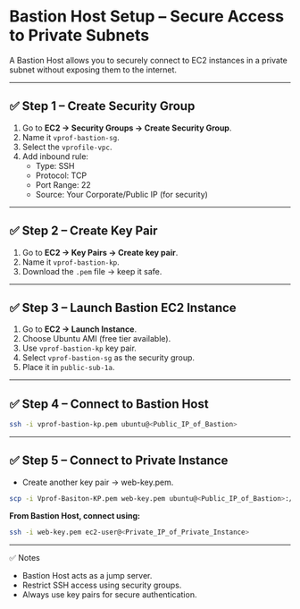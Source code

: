 # Bastion Host Setup – Secure Access to Private Subnets

A Bastion Host allows you to securely connect to EC2 instances in a private subnet without exposing them to the internet.

---

## ✅ Step 1 – Create Security Group

1. Go to **EC2 → Security Groups → Create Security Group**.
2. Name it `vprof-bastion-sg`.
3. Select the `vprofile-vpc`.
4. Add inbound rule:
   - Type: SSH
   - Protocol: TCP
   - Port Range: 22
   - Source: Your Corporate/Public IP (for security)

---

## ✅ Step 2 – Create Key Pair

1. Go to **EC2 → Key Pairs → Create key pair**.
2. Name it `vprof-bastion-kp`.
3. Download the `.pem` file → keep it safe.

---

## ✅ Step 3 – Launch Bastion EC2 Instance

1. Go to **EC2 → Launch Instance**.
2. Choose Ubuntu AMI (free tier available).
3. Use `vprof-bastion-kp` key pair.
4. Select `vprof-bastion-sg` as the security group.
5. Place it in `public-sub-1a`.

---

## ✅ Step 4 – Connect to Bastion Host

```bash
ssh -i vprof-bastion-kp.pem ubuntu@<Public_IP_of_Bastion>
```

---

## ✅ Step 5 – Connect to Private Instance

- Create another key pair → web-key.pem.

```bash
scp -i Vprof-Basiton-KP.pem web-key.pem ubuntu@<Public_IP_of_Bastion>:/home/ubuntu 
```

**From Bastion Host, connect using:**

```bash
ssh -i web-key.pem ec2-user@<Private_IP_of_Private_Instance>
```

---

✅ Notes

- Bastion Host acts as a jump server.
- Restrict SSH access using security groups.
- Always use key pairs for secure authentication.